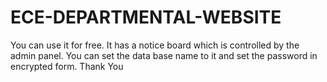 # ECE-DEPARTMENTAL-WEBSITE
You can use it for free. It has a notice board which is controlled by the admin panel. You can set the data base name to it and set the password in encrypted form.
Thank You

